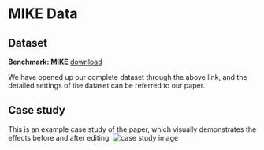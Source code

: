 #  MIKE Data

## **Dataset**
**Benchmark: MIKE** [download](https://www.dropbox.com/scl/fi/uq2adgnsjz91zo97ylmc7/MIKE_data.rar?rlkey=gmnfstds44w5iburkpp1l64ar&dl=0)

We have opened up our complete dataset through the above link, and the detailed settings of the dataset can be referred to our paper.

## Case study
This is an example case study of the paper, which visually demonstrates the effects before and after editing.
![case study image](images/case_study.jpg)

